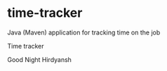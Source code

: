 # time-tracker
Java (Maven) application for tracking time on the job

Time tracker

Good Night Hirdyansh
